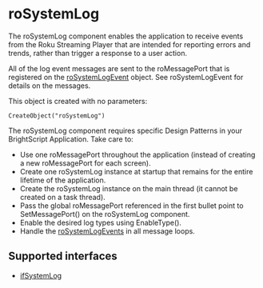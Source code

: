 roSystemLog
===========

The roSystemLog component enables the application to receive events from the Roku Streaming Player that are intended for reporting errors and trends, rather than trigger a response to a user action.

All of the log event messages are sent to the roMessagePort that is registered on the [roSystemLogEvent](/docs/references/brightscript/events/rosystemlogevent.md "roSystemLogEvent") object. See roSystemLogEvent for details on the messages.

This object is created with no parameters:

`CreateObject("roSystemLog")`

The roSystemLog component requires specific Design Patterns in your BrightScript Application. Take care to:

*   Use one roMessagePort throughout the application (instead of creating a new roMessagePort for each screen).
*   Create one roSystemLog instance at startup that remains for the entire lifetime of the application.
*   Create the roSystemLog instance on the main thread (it cannot be created on a task thread).
*   Pass the global roMessagePort referenced in the first bullet point to SetMessagePort() on the roSystemLog component.
*   Enable the desired log types using EnableType().
*   Handle the [roSystemLogEvents](/docs/references/brightscript/events/rosystemlogevent.md "roSystemLogEvents") in all message loops.

Supported interfaces
--------------------

*   [ifSystemLog](/docs/references/brightscript/interfaces/ifsystemlog.md "ifSystemLog")